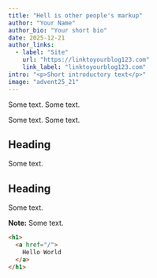 ```yaml
---
title: "Hell is other people's markup"
author: "Your Name"
author_bio: "Your short bio"
date: 2025-12-21
author_links:
  - label: "Site"
    url: "https://linktoyourblog123.com"
    link_label: "linktoyourblog123.com"
intro: "<p>Short introductory text</p>"
image: "advent25_21"
---
```

Some text.
Some text.

Some text. Some text.

## Heading

Some text.

## Heading

Some text.


<p class="highlight"><strong>Note:</strong> Some text.</p>

```html
<h1> 
  <a href="/">
    Hello World
  </a>
</h1>
```
